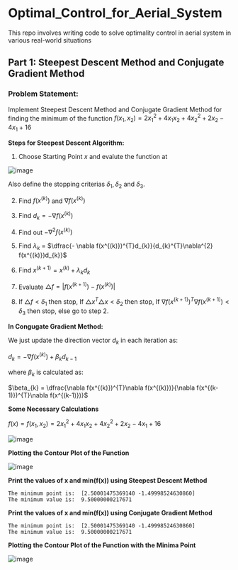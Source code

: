 # Optimal_Control_for_Aerial_System
This repo involves writing code to solve optimality control in aerial system in various real-world situations

## Part 1: Steepest Descent Method and Conjugate Gradient Method

### **Problem Statement:**

Implement Steepest Descent Method and Conjugate Gradient Method for finding the minimum of the function $f(x_{1}, x_{2}) = 2x_{1}^2 + 4x_{1}x_{2} + 4x_{2}^2 + 2x_{2} - 4x_{1} + 16$

**Steps for Steepest Descent Algorithm:**

1. Choose Starting Point $x$ and evalute the function at 

![image](https://github.com/shubham11941140/Optimal_Control_for_Aerial_System/assets/63910248/3329a6d7-a8b2-4886-9957-f595ff375af0)

Also define the stopping criterias $\delta_1, \delta_2$ and $\delta_3$.

2. Find $f(x^{(k)})$ and $\nabla f(x^{(k)})$

3. Find $d_{k} = -\nabla f(x^{(k)})$

4. Find out $-\nabla^{2} f(x^{(k)})$

5. Find $\lambda_{k}$ = $\dfrac{- \nabla f(x^{(k)})^{T}d_{k}}{d_{k}^{T}\nabla^{2} f(x^{(k)})d_{k}}$

6. Find $x^{(k+1)} = x^{(k)} + \lambda_{k}d_{k}$

7. Evaluate $\triangle f = |f(x^{(k+1)}) - f(x^{(k)})|$

8. If $\triangle f < \delta_1$ then stop, If $\triangle x^{T} \triangle x < \delta_2$ then stop, If $\nabla f(x^{(k+1)})^{T} \nabla f(x^{(k+1)}) < \delta_3$ then stop, else go to step 2.

**In Congugate Gradient Method:**

We just update the direction vector $d_{k}$ in each iteration as:

$d_{k} = -\nabla f(x^{(k)}) + \beta_{k}d_{k-1}$

where $\beta_{k}$ is calculated as:

$\beta_{k} = \dfrac{\nabla f(x^{(k)})^{T}\nabla f(x^{(k)})}{\nabla f(x^{(k-1)})^{T}\nabla f(x^{(k-1)})}$

**Some Necessary Calculations**

$f(x) = f(x_1, x_2) = 2x_1^2 + 4x_1x_2 + 4x_2^2 + 2x_2 - 4x_1 + 16$

![image](https://github.com/shubham11941140/Optimal_Control_for_Aerial_System/assets/63910248/ad91c629-95a6-4d4d-a2d8-03dd9ff270a1)

**Plotting the Contour Plot of the Function**

![image](https://github.com/shubham11941140/Optimal_Control_for_Aerial_System/assets/63910248/f9f741fa-2c04-40a8-b8bf-9258f8329117)


**Print the values of x and min(f(x)) using Steepest Descent Method**

```
The minimum point is:  [2.50001475369140 -1.49998524630860]
The minimum value is:  9.50000000217671
```

**Print the values of x and min(f(x)) using Conjugate Gradient Method**

```
The minimum point is:  [2.50001475369140 -1.49998524630860]
The minimum value is:  9.50000000217671
```

**Plotting the Contour Plot of the Function with the Minima Point**

![image](https://github.com/shubham11941140/Optimal_Control_for_Aerial_System/assets/63910248/c2129048-9ff0-4303-ae14-7676949678c1)

